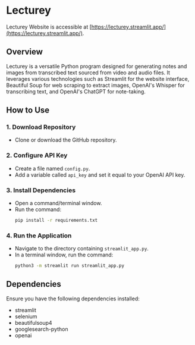 # Lecturey
Lecturey Website is accessible at [https://lecturey.streamlit.app/](https://lecturey.streamlit.app/).

## Overview

Lecturey is a versatile Python program designed for generating notes and images from transcribed text sourced from video and audio files. It leverages various technologies such as Streamlit for the website interface, Beautiful Soup for web scraping to extract images, OpenAI's Whisper for transcribing text, and OpenAI's ChatGPT for note-taking.

## How to Use

### 1. Download Repository
   - Clone or download the GitHub repository.

### 2. Configure API Key
   - Create a file named `config.py`.
   - Add a variable called `api_key` and set it equal to your OpenAI API key.

### 3. Install Dependencies
   - Open a command/terminal window.
   - Run the command:
     ```bash
     pip install -r requirements.txt
     ```

### 4. Run the Application
   - Navigate to the directory containing `streamlit_app.py`.
   - In a terminal window, run the command:
     ```bash
     python3 -m streamlit run streamlit_app.py
     ```

## Dependencies

Ensure you have the following dependencies installed:

- streamlit
- selenium
- beautifulsoup4
- googlesearch-python
- openai
  

